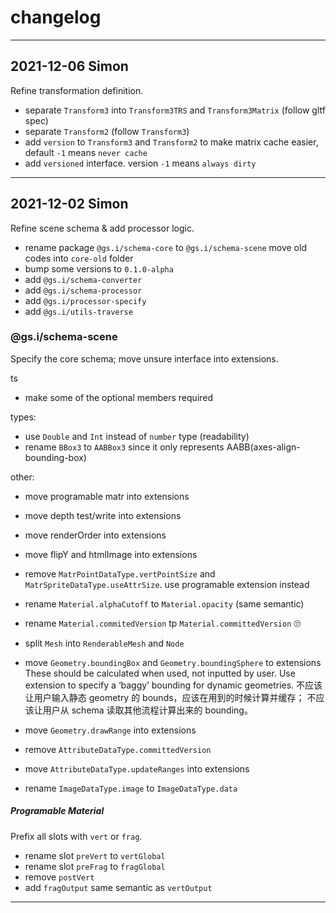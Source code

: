 # changelog

---

## 2021-12-06 Simon

Refine transformation definition.

- separate `Transform3` into `Transform3TRS` and `Transform3Matrix` (follow gltf spec)
- separate `Transform2` (follow `Transform3`)
- add `version` to `Transform3` and `Transform2` to make matrix cache easier, default `-1` means `never cache`
- add `versioned` interface. version `-1` means `always dirty`

---

## 2021-12-02 Simon

Refine scene schema & add processor logic.

- rename package `@gs.i/schema-core` to `@gs.i/schema-scene`
  move old codes into `core-old` folder
- bump some versions to `0.1.0-alpha`
- add `@gs.i/schema-converter`
- add `@gs.i/schema-processor`  
- add `@gs.i/processor-specify`
- add `@gs.i/utils-traverse`

### @gs.i/schema-scene

Specify the core schema; move unsure interface into extensions.

ts

- make some of the optional members required

types:

- use `Double` and `Int` instead of `number` type (readability)
- rename `BBox3` to `AABBox3` since it only represents AABB(axes-align-bounding-box)

other:

- move programable matr into extensions
- move depth test/write into extensions
- move renderOrder into extensions
- move flipY and htmlImage into extensions

- remove `MatrPointDataType.vertPointSize` and `MatrSpriteDataType.useAttrSize`.
  use programable extension instead

- rename `Material.alphaCutoff` to `Material.opacity` (same semantic)
- rename `Material.commitedVersion` tp `Material.committedVersion` 🙄️

- split `Mesh` into `RenderableMesh` and `Node`

- move `Geometry.boundingBox` and `Geometry.boundingSphere` to extensions
  These should be calculated when used, not inputted by user.
  Use extension to specify a ‘baggy’ bounding for dynamic geometries.
  不应该让用户输入静态 geometry 的 bounds，应该在用到的时候计算并缓存；
  不应该让用户从 schema 读取其他流程计算出来的 bounding。
- move `Geometry.drawRange` into extensions

- remove `AttributeDataType.committedVersion`
- move `AttributeDataType.updateRanges` into extensions

- rename `ImageDataType.image` to `ImageDataType.data`

##### Programable Material

Prefix all slots with `vert` or `frag`.

- rename slot `preVert` to `vertGlobal`
- rename slot `preFrag` to `fragGlobal`
- remove `postVert`
- add `fragOutput` same semantic as `vertOutput`

---
